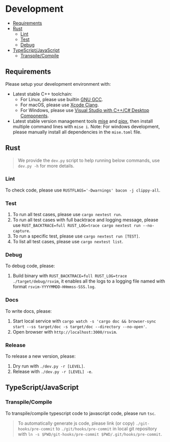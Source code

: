 # Development

- [Requirements](#requirements)
- [Rust](#rust)
  - [Lint](#lint)
  - [Test](#test)
  - [Debug](#debug)
- [TypeScript/JavaScript](#typescriptjavascript)
  - [Transpile/Compile](#transpilecompile)

## Requirements

Please setup your development environment with:

- Latest stable C++ toolchain:
  - For Linux, please use builtin [GNU GCC](https://gcc.gnu.org/).
  - For macOS, please use [Xcode Clang](https://developer.apple.com/xcode/).
  - For Windows, please use [Visual Studio with C++/C# Desktop Components](https://visualstudio.microsoft.com/).
- Latest stable version management tools [mise](https://github.com/jdx/mise) and [pipx](https://github.com/pypa/pipx), then install multiple command lines with `mise i`. Note: For windows development, please manually install all dependencies in the `mise.toml` file.

## Rust

> We provide the `dev.py` script to help running below commands, use `dev.py -h` for more details.

### Lint

To check code, please use `RUSTFLAGS='-Dwarnings' bacon -j clippy-all`.

### Test

1. To run all test cases, please use `cargo nextest run`.
2. To run all test cases with full backtrace and logging message, please use `RUST_BACKTRACE=full RUST_LOG=trace cargo nextest run --no-capture`.
3. To run a specific test, please use `cargo nextest run [TEST]`.
4. To list all test cases, please use `cargo nextest list`.

### Debug

To debug code, please:

1. Build binary with `RUST_BACKTRACE=full RUST_LOG=trace ./target/debug/rsvim`, it enables all the logs to a logging file named with format `rsvim-YYYYMMDD-HHmmss-SSS.log`.

### Docs

To write docs, please:

1. Start local service with `cargo watch -s 'cargo doc && browser-sync start --ss target/doc -s target/doc --directory --no-open'`.
2. Open browser with `http://localhost:3000/rsvim`.

### Release

To release a new version, please:

1. Dry run with `./dev.py -r [LEVEL]`.
2. Release with `./dev.py -r [LEVEL] -e`.

## TypeScript/JavaScript

### Transpile/Compile

To transpile/compile typescript code to javascript code, please run `tsc`.

> To automatically generate js code, please link (or copy) `./git-hooks/pre-commit` to `./git/hooks/pre-commit` in local git repository with `ln -s $PWD/git-hooks/pre-commit $PWD/.git/hooks/pre-commit`.
